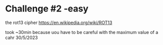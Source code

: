 # Challenge #2 -easy

the rot13 cipher https://en.wikipedia.org/wiki/ROT13

took ~30min because uou have to be careful with the maximum value of a cahr 30/5/2023